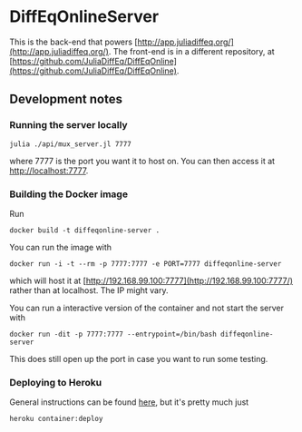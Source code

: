 # DiffEqOnlineServer

This is the back-end that powers [http://app.juliadiffeq.org/](http://app.juliadiffeq.org/).  The front-end is in a different repository, at [https://github.com/JuliaDiffEq/DiffEqOnline](https://github.com/JuliaDiffEq/DiffEqOnline).

## Development notes

### Running the server locally

```
julia ./api/mux_server.jl 7777
```

where 7777 is the port you want it to host on. You can then access it at [http://localhost:7777](http://localhost:7777).

### Building the Docker image

Run

```
docker build -t diffeqonline-server .
```

You can run the image with

```
docker run -i -t --rm -p 7777:7777 -e PORT=7777 diffeqonline-server
```

which will host it at [http://192.168.99.100:7777](http://192.168.99.100:7777/) rather than at localhost.  The IP might vary.  

You can run a interactive version of the container and not start the server with

```
docker run -dit -p 7777:7777 --entrypoint=/bin/bash diffeqonline-server
```

This does still open up the port in case you want to run some testing.

### Deploying to Heroku

General instructions can be found [here](https://devcenter.heroku.com/articles/container-registry-and-runtime), but it's pretty much just

```
heroku container:deploy
```
